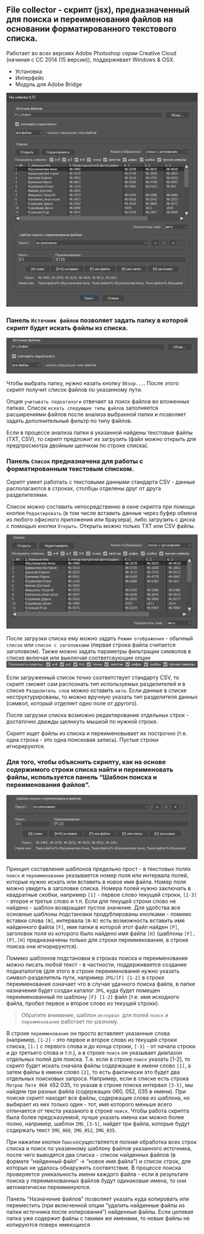 ## File collector - cкрипт (jsx), предназначенный для поиска и переименования файлов на основании форматированного текстового списка.

Работает во всех версиях Adobe Photoshop серии Creative Cloud (начиная с CC 2014 (15 версии)), поддерживает Windows & OSX.

* Установка
* Интерфейс
* Модуль для Adobe Bridge

![](assets/20230102_003212_000.png)

### Панель `Источник файлов` позволяет задать папку в которой скрипт будет искать файлы из списка.

![](assets/20230102_003220_001.png)

Чтобы выбрать папку, нужно назать кнопку `Обзор...`. После этого скрипт получит список файлов по указанному пути.

Опция `учитывать подкаталоги` отвечает за поиск файлов во вложенных папках.
Список `искать следующие типы файлов` заполняется расширениями файлов после анализа выбранной папки и позволяет задать дополнительный фильтр по типу файлов.

Если в процессе анализа папки в указанной найдены текстовые файлы (TXT, CSV), то скрипт предложит их загрузить (файл можно открыть для предпросмотра двойным щелчком по строке списка).

### Панель `Список` предназначена для работы с форматированным текстовым списком.

Скрипт умеет работать с текстовыми данными стандарта CSV - данные располагаются в строках, столбцы отделены друг от друга разделителями.

Список можно составить непосредственно в окне скрипта при помощи кнопки `Редактировать` (в том числе вставить  данные через буфер обмена из любого офисного приложения или браузера), либо загрузить с диска с помощью кнопки `Открыть`. Открыть можно только TXT или CSV файлы.

![](assets/20230102_003231_002.png)

После загрузки списка ему можно задать `Режим отображения` - обычный `список` или `список с заголовками` (первая строка файла считается заголовком). Также можно задать параметры фильтрации символов в списке включая или выключая соответсвующие опции
![](assets/20230102_003258_004.png)

Если загруженный список точно соответствует стандарту CSV, то скрипт сможет сам распознать тип используемых разделителей и в списке `Разделитель слов` можно оставить `авто`. Если данные в списке неструктурированы, то можно вручную указать тип разделителя данных (символ, который отделяет одно поле от другого).

После загрузки списка возможно редактирование отдельных строк - достаточно дважды щелнкуть мышкой по нужной строке.

Скрипт ищет файлы из списка и переименовывает их построчно (т.е. одна строка - это одна поисковая запись). Пустые строки игнорируются.

### Для того, чтобы объяснить скрипту, как на основе содержимого строки списка найти и переименовать файлы, используется панель “Шаблон поиска и переименования файлов”.

![](assets/20230102_003822_003.png)

Принцип составления шаблонов предельно прост - в текстовых полях `поиск` и `переименование` указывается номер поля или интервала полей, которые нужно искать или вставить в новое имя файла. Номер поля можно увидеть в заголовке списка. Номера полей нужно заключать в квадратные скобки, например `[1]` - первое слово текущей строки, `[2-3]` - второе и третье слово и т.п. Если для текущей строки слово не найдено - шаблон возвращает пустое значение. Для удобства все основные шаблоны подстановки продублированы кнопками - помимо вставки слова `[N]`, интервала `[N-N]` есть возможность вставить имя найденного файла `[F]`, имя папки в которой этот файл найден `[P]`, заголовок поля из которого было найдено имя файла `[H]` (шаблоны `[F],[P],[H]` предназначены только для строки переименования, в строке поиска они игнорируются).

Помимо шаблонов подстановки в строках поиска и переименования можно писать любой текст - в частности, поддерживается создание подкаталогов (для этого в строке переименования нужно указать символ-разделитель пути, например `JPG/[F] [1-2]` в строке переименования означает что в случае удачного поиска файла, в папке назначения будет создан каталог `JPG`, куда будет помещен переименованный по шаблону `[F] [1-2]` файл (т.е. имя исходного файла, пробел первое и второе слово из текущей строки).

> Обратите внимание, шаблон `интервал `для полей `поиск` и `переименование` работает по-разному.

В строке `переименование` он просто вставляет указанные слова (например, `[1-2]` - это первое и второе слово из текущей строки списка, `[1-]` с первого слова и до конца строки, `[-3]` - от начала строки и до третьего слова и т.п.), а в строке `поиск` он указывает диапазон отдельных полей для поиска. Т.е. если в строке `поиск` указать [1-2], то скрипт будет искать сначала файлы содержащие в имени слово `[1]`, а затем файлы в имени слово `[2]`, то есть фактически это будет два отдельных поисковых запроса. Например, если в списке есть строка `Петров Петя 060 0`52 035, то указав в строке поиска интервал `[3-5]`, мы найдем три разных файла (содержащих 060, 052, 035 в имени).
При поиске скрипт находит все файлы, содержащие слова из шаблона, но выбирает из них только один - тот, имя которого меньше всего отличается от текста указаного в строке `поиск`. Чтобы работа скрипта была более предсказуемой, лучше указать имена как можно более полно, например, шаблон `IMG_[3-5]`, найдет три файла, которые будут содержать текст `IMG_060`, `IMG_052`, `IMG_035`.

При нажатии кнопки `Поиск`осуществляется полная обработка всех строк списка и поиск по указанному шаблону файлов указанного источника, после чего выводятся два списка - список найденных файлов (в формате “найденный файл” -> “новое имя файла”) и список строк, для которых не удалось обнаружить соответствие. В процессе поиска проверяется уникальность имени каждого файла - если в результате поиска у переименованных файлов будут одинаковые имена, то они автоматически переименуются.

Панель “Назначение файлов” позволяет указать куда копировать или переместить (при включенной опции “удалить найденные файлы из папки источника после копирования”) найденные файлы. Если целевая папка уже содержит файлы с такими же именами, то новые файлы не копируются поверх имеющихся

